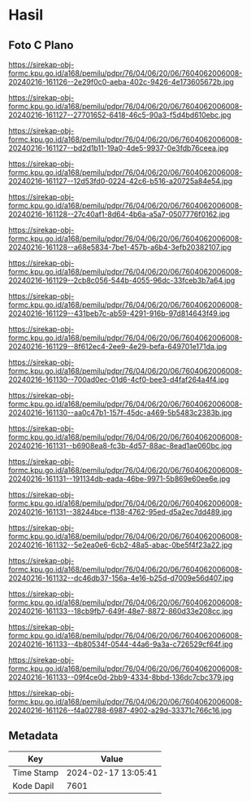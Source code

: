 # Hasil

## Foto C Plano

https://sirekap-obj-formc.kpu.go.id/a168/pemilu/pdpr/76/04/06/20/06/7604062006008-20240216-161126--2e29f0c0-aeba-402c-9426-4e173605672b.jpg

https://sirekap-obj-formc.kpu.go.id/a168/pemilu/pdpr/76/04/06/20/06/7604062006008-20240216-161127--27701652-6418-46c5-90a3-f5d4bd610ebc.jpg

https://sirekap-obj-formc.kpu.go.id/a168/pemilu/pdpr/76/04/06/20/06/7604062006008-20240216-161127--bd2d1b11-19a0-4de5-9937-0e3fdb76ceea.jpg

https://sirekap-obj-formc.kpu.go.id/a168/pemilu/pdpr/76/04/06/20/06/7604062006008-20240216-161127--12d53fd0-0224-42c6-b516-a20725a84e54.jpg

https://sirekap-obj-formc.kpu.go.id/a168/pemilu/pdpr/76/04/06/20/06/7604062006008-20240216-161128--27c40af1-8d64-4b6a-a5a7-0507776f0162.jpg

https://sirekap-obj-formc.kpu.go.id/a168/pemilu/pdpr/76/04/06/20/06/7604062006008-20240216-161128--a68e5834-7be1-457b-a6b4-3efb20382107.jpg

https://sirekap-obj-formc.kpu.go.id/a168/pemilu/pdpr/76/04/06/20/06/7604062006008-20240216-161129--2cb8c056-544b-4055-96dc-33fceb3b7a64.jpg

https://sirekap-obj-formc.kpu.go.id/a168/pemilu/pdpr/76/04/06/20/06/7604062006008-20240216-161129--431beb7c-ab59-4291-916b-97d814643f49.jpg

https://sirekap-obj-formc.kpu.go.id/a168/pemilu/pdpr/76/04/06/20/06/7604062006008-20240216-161129--8f612ec4-2ee9-4e29-befa-649701e171da.jpg

https://sirekap-obj-formc.kpu.go.id/a168/pemilu/pdpr/76/04/06/20/06/7604062006008-20240216-161130--700ad0ec-01d6-4cf0-bee3-d4faf264a4f4.jpg

https://sirekap-obj-formc.kpu.go.id/a168/pemilu/pdpr/76/04/06/20/06/7604062006008-20240216-161130--aa0c47b1-157f-45dc-a469-5b5483c2383b.jpg

https://sirekap-obj-formc.kpu.go.id/a168/pemilu/pdpr/76/04/06/20/06/7604062006008-20240216-161131--b6908ea8-fc3b-4d57-88ac-8ead1ae060bc.jpg

https://sirekap-obj-formc.kpu.go.id/a168/pemilu/pdpr/76/04/06/20/06/7604062006008-20240216-161131--191134db-eada-46be-9971-5b869e60ee6e.jpg

https://sirekap-obj-formc.kpu.go.id/a168/pemilu/pdpr/76/04/06/20/06/7604062006008-20240216-161131--38244bce-f138-4762-95ed-d5a2ec7dd489.jpg

https://sirekap-obj-formc.kpu.go.id/a168/pemilu/pdpr/76/04/06/20/06/7604062006008-20240216-161132--5e2ea0e6-6cb2-48a5-abac-0be5f4f23a22.jpg

https://sirekap-obj-formc.kpu.go.id/a168/pemilu/pdpr/76/04/06/20/06/7604062006008-20240216-161132--dc46db37-156a-4e16-b25d-d7009e56d407.jpg

https://sirekap-obj-formc.kpu.go.id/a168/pemilu/pdpr/76/04/06/20/06/7604062006008-20240216-161133--18cb9fb7-649f-48e7-8872-860d33e208cc.jpg

https://sirekap-obj-formc.kpu.go.id/a168/pemilu/pdpr/76/04/06/20/06/7604062006008-20240216-161133--4b80534f-0544-44a6-9a3a-c726529cf64f.jpg

https://sirekap-obj-formc.kpu.go.id/a168/pemilu/pdpr/76/04/06/20/06/7604062006008-20240216-161133--09f4ce0d-2bb9-4334-8bbd-136dc7cbc379.jpg

https://sirekap-obj-formc.kpu.go.id/a168/pemilu/pdpr/76/04/06/20/06/7604062006008-20240216-161126--f4a02788-6987-4902-a29d-33371c766c16.jpg


## Metadata

| Key        | Value               |
| ---------- | ------------------- |
| Time Stamp | 2024-02-17 13:05:41 |
| Kode Dapil | 7601                |



